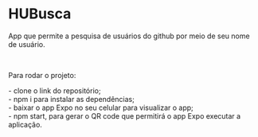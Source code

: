 # HUBusca

<p>App que permite a pesquisa de usuários do github por meio de seu nome de usuário.</p>
<br/>
<p>Para rodar o projeto:</p>
- clone o link do repositório;
<br/>
- npm i para instalar as dependências;
<br/>
- baixar o app Expo no seu celular para visualizar o app;
<br/>
- npm start, para gerar o QR code que permitirá o app Expo executar a aplicação.
